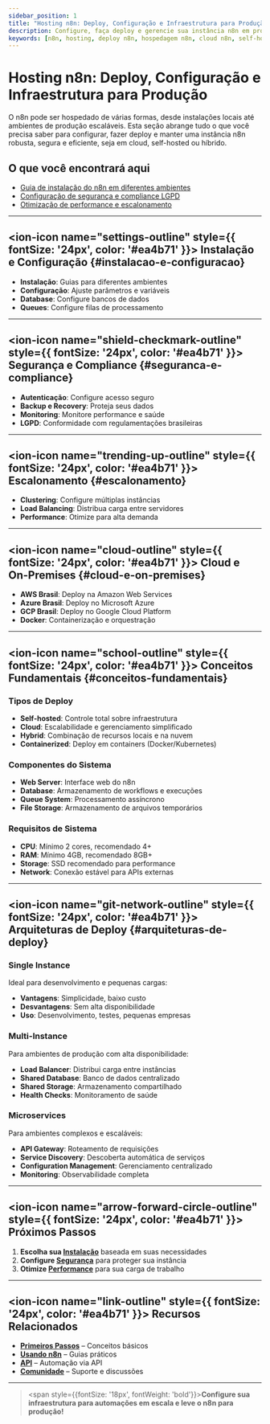 ```yaml
---
sidebar_position: 1
title: "Hosting n8n: Deploy, Configuração e Infraestrutura para Produção"
description: Configure, faça deploy e gerencie sua instância n8n em produção, com guias para cloud, self-hosted, escalonamento, segurança e boas práticas.
keywords: [n8n, hosting, deploy n8n, hospedagem n8n, cloud n8n, self-hosted n8n, infraestrutura n8n, produção, configuração, escalonamento, boas práticas]
---
```


# Hosting n8n: Deploy, Configuração e Infraestrutura para Produção

O n8n pode ser hospedado de várias formas, desde instalações locais até ambientes de produção escaláveis. Esta seção abrange tudo o que você precisa saber para configurar, fazer deploy e manter uma instância n8n robusta, segura e eficiente, seja em cloud, self-hosted ou híbrido.

## O que você encontrará aqui

- [Guia de instalação do n8n em diferentes ambientes](./instalacao/)
- [Configuração de segurança e compliance LGPD](./seguranca/)
- [Otimização de performance e escalonamento](./escalonamento/)

---

## <ion-icon name="settings-outline" style={{ fontSize: '24px', color: '#ea4b71' }}></ion-icon> Instalação e Configuração {#instalacao-e-configuracao}

- **Instalação**: Guias para diferentes ambientes
- **Configuração**: Ajuste parâmetros e variáveis
- **Database**: Configure bancos de dados
- **Queues**: Configure filas de processamento

---

## <ion-icon name="shield-checkmark-outline" style={{ fontSize: '24px', color: '#ea4b71' }}></ion-icon> Segurança e Compliance {#seguranca-e-compliance}

- **Autenticação**: Configure acesso seguro
- **Backup e Recovery**: Proteja seus dados
- **Monitoring**: Monitore performance e saúde
- **LGPD**: Conformidade com regulamentações brasileiras

---

## <ion-icon name="trending-up-outline" style={{ fontSize: '24px', color: '#ea4b71' }}></ion-icon> Escalonamento {#escalonamento}

- **Clustering**: Configure múltiplas instâncias
- **Load Balancing**: Distribua carga entre servidores
- **Performance**: Otimize para alta demanda

---

## <ion-icon name="cloud-outline" style={{ fontSize: '24px', color: '#ea4b71' }}></ion-icon> Cloud e On-Premises {#cloud-e-on-premises}

- **AWS Brasil**: Deploy na Amazon Web Services
- **Azure Brasil**: Deploy no Microsoft Azure
- **GCP Brasil**: Deploy no Google Cloud Platform
- **Docker**: Containerização e orquestração

---

## <ion-icon name="school-outline" style={{ fontSize: '24px', color: '#ea4b71' }}></ion-icon> Conceitos Fundamentais {#conceitos-fundamentais}

### Tipos de Deploy

- **Self-hosted**: Controle total sobre infraestrutura
- **Cloud**: Escalabilidade e gerenciamento simplificado
- **Hybrid**: Combinação de recursos locais e na nuvem
- **Containerized**: Deploy em containers (Docker/Kubernetes)

### Componentes do Sistema

- **Web Server**: Interface web do n8n
- **Database**: Armazenamento de workflows e execuções
- **Queue System**: Processamento assíncrono
- **File Storage**: Armazenamento de arquivos temporários

### Requisitos de Sistema

- **CPU**: Mínimo 2 cores, recomendado 4+
- **RAM**: Mínimo 4GB, recomendado 8GB+
- **Storage**: SSD recomendado para performance
- **Network**: Conexão estável para APIs externas

---

## <ion-icon name="git-network-outline" style={{ fontSize: '24px', color: '#ea4b71' }}></ion-icon> Arquiteturas de Deploy {#arquiteturas-de-deploy}

### Single Instance

Ideal para desenvolvimento e pequenas cargas:

- **Vantagens**: Simplicidade, baixo custo
- **Desvantagens**: Sem alta disponibilidade
- **Uso**: Desenvolvimento, testes, pequenas empresas

### Multi-Instance

Para ambientes de produção com alta disponibilidade:

- **Load Balancer**: Distribui carga entre instâncias
- **Shared Database**: Banco de dados centralizado
- **Shared Storage**: Armazenamento compartilhado
- **Health Checks**: Monitoramento de saúde

### Microservices

Para ambientes complexos e escaláveis:

- **API Gateway**: Roteamento de requisições
- **Service Discovery**: Descoberta automática de serviços
- **Configuration Management**: Gerenciamento centralizado
- **Monitoring**: Observabilidade completa

---

## <ion-icon name="arrow-forward-circle-outline" style={{ fontSize: '24px', color: '#ea4b71' }}></ion-icon> Próximos Passos

1. **Escolha sua [Instalação](./instalacao/)** baseada em suas necessidades
2. **Configure [Segurança](./seguranca/)** para proteger sua instância
3. **Otimize [Performance](./escalonamento/)** para sua carga de trabalho

---

## <ion-icon name="link-outline" style={{ fontSize: '24px', color: '#ea4b71' }}></ion-icon> Recursos Relacionados

- **[Primeiros Passos](../primeiros-passos/)** – Conceitos básicos
- **[Usando n8n](../usando-n8n/index.md)** – Guias práticos
- **[API](../api/)** – Automação via API
- **[Comunidade](../comunidade/)** – Suporte e discussões

---

> <span style={{fontSize: '18px', fontWeight: 'bold'}}>**Configure sua infraestrutura para automações em escala e leve o n8n para produção!**</span>
